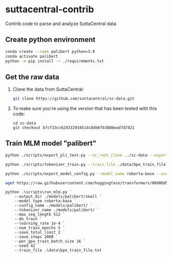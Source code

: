 # suttacentral-contrib
Contrib code to parse and analyze SuttaCentral data


## Create python environment

```bash
conda create --name palibert python=3.9
conda activate palibert
python -m pip install -r ./requirements.txt
```

## Get the raw data

1. Clone the data from SuttaCentral:

    ```bash
    git clone https://github.com/suttacentral/sc-data.git
    ```

2. To make sure you're using the version that has been tested with this code:

    ```
    cd sc-data
    git checkout b7cf33cc624332934514c8db6fb3880ead7d7421
    ```

## Train MLM model "palibert"

```bash
python ./scripts/export_pli_text.py --sc_root_clone ../sc-data --export_train_file ./data/bpe_train_file.txt
```

```bash
python ./scripts/tokenizer_train.py --train_file ./data/bpe_train_file.txt --save_model ./models/palibert/
```

```bash
python ./scripts/export_model_config.py --model_name roberta-base --save_config ./models/palibert/
```


```bash
wget https://raw.githubusercontent.com/huggingface/transformers/06886d5a684228a695b29645993b3be55190bd9c/examples/pytorch/language-modeling/run_mlm.py -O scripts/run_mlm.py
```

```
python .\scripts\run_mlm.py `
    --output_dir ./models/palibert/small `
    --model_type roberta-base `
    --config_name ./models/palibert/ `
    --tokenizer_name ./models/palibert/ `
    --max_seq_length 512 `
    --do_train `
    --learning_rate 1e-4 `
    --num_train_epochs 5 `
    --save_total_limit 2 `
    --save_steps 2000 `
    --per_gpu_train_batch_size 16 `
    --seed 42 `
    --train_file .\data\bpe_train_file.txt
```
